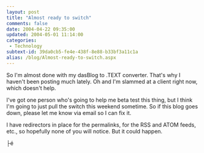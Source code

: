 ```yaml
---
layout: post
title: "Almost ready to switch"
comments: false
date: 2004-04-22 09:35:00
updated: 2004-05-01 11:14:00
categories:
 - Technology
subtext-id: 39da0cb5-fe4e-438f-8e88-b33bf3a11c1a
alias: /blog/Almost-ready-to-switch.aspx
---
```



So I'm almost done with my dasBlog to .TEXT converter. That's why I haven't been posting much lately. Oh and I'm slammed at a client right now, which doesn't help. 

I've got one person who's going to help me beta test this thing, but I think I'm going to just pull the switch this weekend sometime. So if this blog goes down, please let me know via email so I can fix it. 

I have redirectors in place for the permalinks, for the RSS and ATOM feeds, etc., so hopefully none of you will notice. But it could happen. 

├é 
